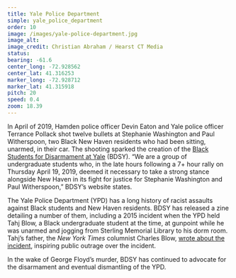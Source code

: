```yaml
---
title: Yale Police Department
simple: yale_police_department
order: 10
image: /images/yale-police-department.jpg
image_alt:
image_credit: Christian Abraham / Hearst CT Media
status:
bearing: -61.6
center_long: -72.928562
center_lat: 41.316253
marker_long: -72.928712
marker_lat: 41.315918
pitch: 20
speed: 0.4
zoom: 18.39
---
```


In April of 2019, Hamden police officer Devin Eaton and Yale police officer Terrance Pollack shot twelve bullets at Stephanie Washington and Paul Witherspoon, two Black New Haven residents who had been sitting, unarmed, in their car. The shooting sparked the creation of the [Black Students for Disarmament at Yale](https://www.defundypd.com) (BDSY). “We are a group of undergraduate students who, in the late hours following a 7+ hour rally on Thursday April 19, 2019, deemed it necessary to take a strong stance alongside New Haven in its fight for justice for Stephanie Washington and Paul Witherspoon,” BDSY’s website states. 

The Yale Police Department (YPD) has a long history of racist assaults against Black students and New Haven residents. BDSY has released a zine detailing a number of them, including a 2015 incident when the YPD held Tahj Blow, a Black undergraduate student at the time, at gunpoint while he was unarmed and jogging from Sterling Memorial Library to his dorm room. Tahj’s father, the *New York Times* columnist Charles Blow, [wrote about the incident](https://www.nytimes.com/2015/01/26/opinion/charles-blow-at-yale-the-police-detained-my-son.html), inspiring public outrage over the incident.

In the wake of George Floyd’s murder, BDSY has continued to advocate for the disarmament and eventual dismantling of the YPD.
